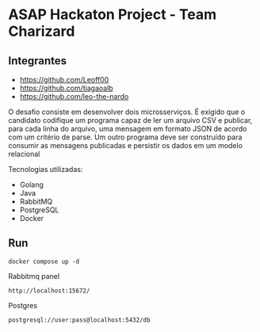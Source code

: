 # ASAP Hackaton Project - Team Charizard


## Integrantes
- https://github.com/Leoff00
- https://github.com/tiagaoalb
- https://github.com/leo-the-nardo

O desafio consiste em desenvolver dois microsserviços.
É exigido que o candidato codifique um programa capaz de ler um arquivo CSV e publicar, para
cada linha do arquivo, uma mensagem em formato JSON de acordo com um critério de
parse.
Um outro programa deve ser construído para consumir as mensagens publicadas e persistir
os dados em um modelo relacional

Tecnologias utilizadas: 
- Golang
- Java
- RabbitMQ
- PostgreSQL
- Docker


## Run

`docker compose up -d`

 Rabbitmq panel

`http://localhost:15672/`

Postgres

`postgresql://user:pass@localhost:5432/db`
